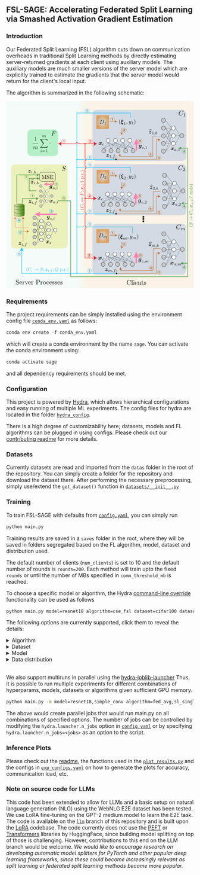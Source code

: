 ## FSL-SAGE: Accelerating Federated Split Learning via Smashed Activation Gradient Estimation

### Introduction
Our Federated Split Learning (FSL) algorithm cuts down on communication
overheads in traditional Split Learning methods by directly estimating
server-returned gradients at each client using auxiliary models.  The auxiliary
models are much smaller versions of the server model which are explicitly
trained to estimate the gradients that the server model would return for the
client's local input.

The algorithm is summarized in the following schematic:
<div align="center">
<img src="./img/fsl_sage.png" alt="FSL-SAGE schematic" height="500px"/>
</div>

### Requirements
The project requirements can be simply installed using the environment config
file [`conda_env.yaml`](conda_env.yaml) as follows:
```python
conda env create -f conda_env.yaml
```
which will create a conda environment by the name `sage`.  You can activate the
conda environment using:
```python
conda activate sage
```
and all dependency requirements should be met.

### Configuration
This project is powered by [Hydra](https://hydra.cc/docs/intro/), which allows
hierarchical configurations and easy running of multiple ML experiments.
The config files for hydra are located in the folder
[`hydra_config`](src/hydra_config).

There is a high degree of customizability here; datasets, models and FL
algorithms can be plugged in using configs.  Please check out our
[contributing readme](CONTRIBUTING.md) for more details.

### Datasets
Currently datasets are read and imported from the `datas` folder in the root of
the repository.  You can simply create a folder for the repository and download
the dataset there.  After performing the necessary preprocessing, simply
use/extend the `get_dataset()` function in [`datasets/__init__.py`](src/datasets/__init__.py)

### Training
To train FSL-SAGE with defaults from
[`config.yaml`](src/hydra_config/config.yaml), you can simply run
```bash
python main.py
```
Training results are saved in a `saves` folder in the root, where they will be
saved in folders segregated based on the FL algorithm, model, dataset and
distribution used.

The default number of clients (`num_clients`) is set to 10 and the default
number of rounds is `rounds=200`.
Each method will train upto the fixed `rounds` or until the number of MBs
specified in `comm_threshold_mb` is reached.

To choose a specific model or algorithm, the Hydra
[command-line override](https://hydra.cc/docs/advanced/override_grammar/basic/)
functionality can be used as follows
```bash
python main.py model=resnet18 algorithm=cse_fsl dataset=cifar100 dataset.distribution=iid
```
The following options are currently supported, click them to reveal the details:
<details>

<summary>Algorithm</summary>

**Syntax : `algorithm=<key>`**.
The FL algorithm to use for training.
List of algorithms currently supported:

|   Key              | Algorithm    |
|:-------------------|:-------------|
| `fed_avg`          | FedAvg       |
| `sl_multi_server`  | SplitFedv1   |
| `sl_single_server` | SplitFedv2   |
| `cse_fsl`          | CSE-FSL      |
| `fsl_sage`         | FSL-SAGE     |

</details>

<details>

<summary>Dataset</summary>

**Syntax : `dataset=<key>`**.
The dataset used in training.
List of datasets currently supported:

|   Key      | Dataset      |
|:-----------|:-------------|
| `cifar10`  | cifar10      |
| `cifar100` | cifar100     |

</details>

<details>

<summary>Model</summary>

**Syntax : `model=<key>`**.
The ML model to use for training.
List of models currently supported:

|   Key              | Model        |
|:-------------------|:-------------|
| `resnet18`         | ResNet-18    |
| `resnet50`         | ResNet-50    |
| `resnet56`         | ResNet-56    |
| `resnet110`        | ResNet-110   |

Note that currently the above resnet models apart from `resnet18` haven't been
tuned yet, so the results may not optimally represent FSL-SAGE's communication
benefits.

</details>

<details>

<summary>Data distribution</summary>

**Syntax : `dataset.distribution=<key>`**.
Determines the distrbution of the dataset across clients List of distributions
currently supported:

|   Key  | Distribution |
|:-------|:-------------|
| `iid`  | homogeneous  |
| `noniid_dirichlet`  | heterogeneous|

For `noniid_dirichlet` you can specify the value of `alpha` using the key
`dataset.alpha`, e.g., `dataset.alpha=1`.

</details>

\
We also support multiruns in parallel using the
[hydra-joblib-launcher](https://hydra.cc/docs/plugins/joblib_launcher/)
Thus, it is possible to run multiple experiments for different combinations of
hyperparams, models, datasets or algorithms given sufficient GPU memory.
```bash
python main.py -m model=resnet18,simple_conv algorithm=fed_avg,sl_single_server,sl_multi_server,cse_fsl,fsl_sage
```
The above would create parallel jobs that would run main.py on all combinations
of specified options.
The number of jobs can be controlled by modifying the `hydra.launcher.n_jobs`
option in [`config.yaml`](./src/hydra_config/config.yaml) or by specifying
`hydra.launcher.n_jobs=<jobs>` as an option to the script.

### Inference Plots
Please check out the [readme](./inference/README.md), the functions used in the
[`plot_results.py`](./inference/plot_results.py) and the configs in
[`exp_configs.yaml`](./inference/exp_config.yaml) on how to generate the plots
for accuracy, communication load, etc.

### Note on source code for LLMs
This code has been extended to allow for LLMs and a basic setup on natural
language generation (NLG) using the WebNLG E2E dataset has been tested.
We use LoRA fine-tuning on the GPT-2 medium model to learn the E2E task.
The code is available on the
[`llm`](https://github.com/srijith1996/FSL-SAGE/tree/llm) branch of this
repository and is built upon the [LoRA](https://github.com/microsoft/LoRA)
codebase.
The code currently does not use the
[PEFT](https://huggingface.co/docs/peft/main/en/index) or
[Transformers](https://huggingface.co/docs/transformers/index)
libraries by HuggingFace, since building model splitting on top of those is
challenging.
However, contributions to this end on the LLM branch would be welcome.
_We would like to encourage research on developing automatic model splitters for PyTorch and other popular deep learning frameworks, since these could become increasingly relevant as split learning or federated split learning methods become more popular._
